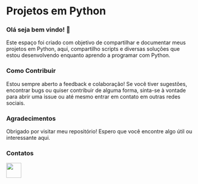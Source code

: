 <h1>Projetos em Python </h1>
<h3>Olá seja bem vindo! 👋</h3>
<p>Este espaço foi criado com objetivo de compartilhar e documentar meus projetos em Python, aqui, compartilho scripts e diversas soluções que estou desenvolvendo enquanto aprendo a programar com Python. </p>
<h3>Como Contribuir</h3>
<p>Estou sempre aberto a feedback e colaboração! Se você tiver sugestões, encontrar bugs ou quiser contribuir de alguma forma, sinta-se à vontade para abrir uma issue ou até mesmo entrar em contato em outras redes sociais.</p>

<h3>Agradecimentos</h3>
<p>Obrigado por visitar meu repositório! Espero que você encontre algo útil ou interessante aqui. </p>

<h3>Contatos</h3>
  <a href="https://www.linkedin.com/in/otavio-bicalho/" target="_blank">
            <img src="https://cdn.jsdelivr.net/gh/devicons/devicon@latest/icons/linkedin/linkedin-original.svg" width="40" height="40"/></a>
  
